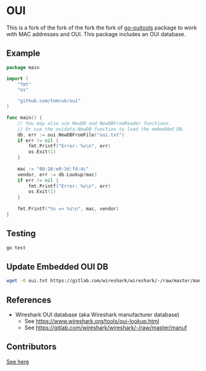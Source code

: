 # OUI

This is a fork of the fork of the fork the fork of [go-ouitools](https://github.com/dutchcoders/go-ouitools) package to work with MAC addresses and OUI. This package includes an OUI database.

## Example

```go
package main

import (
	"fmt"
	"os"

	"github.com/tomruk/oui"
)

func main() {
	// You may also use NewDB and NewDBFromReader functions.
	// Or use the ouidata.NewDB function to load the embedded DB.
	db, err := oui.NewDBFromFile("oui.txt")
	if err != nil {
		fmt.Printf("Error: %v\n", err)
		os.Exit(1)
	}
  
	mac := "00:16:e0:3d:f4:4c"
	vendor, err := db.Lookup(mac)
	if err != nil {
		fmt.Printf("Error: %v\n", err)
		os.Exit(1)
	}
	
	fmt.Printf("%s => %s\n", mac, vendor)
}
```

## Testing

```bash
go test
```

## Update Embedded OUI DB

```bash
wget -O oui.txt https://gitlab.com/wireshark/wireshark/-/raw/master/manuf
```

## References

* Wireshark OUI database (aka Wireshark manufacturer database)
  * See https://www.wireshark.org/tools/oui-lookup.html
  * See https://gitlab.com/wireshark/wireshark/-/raw/master/manuf

## Contributors

[See here](https://github.com/dutchcoders/go-ouitools#contributors)
